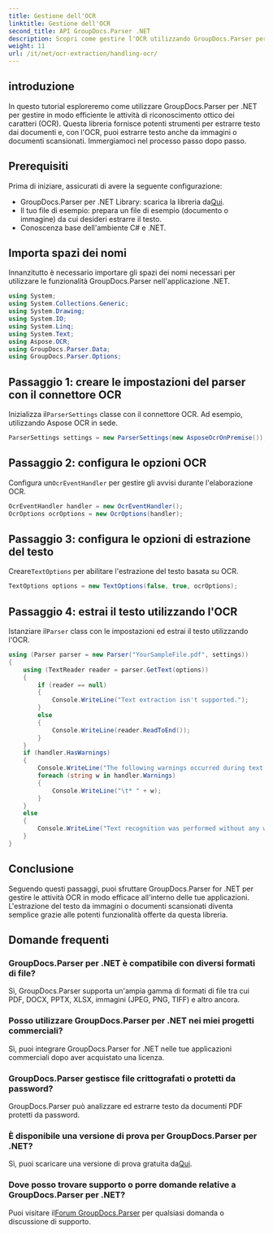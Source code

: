 ```yaml
---
title: Gestione dell'OCR
linktitle: Gestione dell'OCR
second_title: API GroupDocs.Parser .NET
description: Scopri come gestire l'OCR utilizzando GroupDocs.Parser per .NET. Estrai testo da immagini e documenti scansionati in modo efficiente.
weight: 11
url: /it/net/ocr-extraction/handling-ocr/
---
```

## introduzione
In questo tutorial esploreremo come utilizzare GroupDocs.Parser per .NET per gestire in modo efficiente le attività di riconoscimento ottico dei caratteri (OCR). Questa libreria fornisce potenti strumenti per estrarre testo dai documenti e, con l'OCR, puoi estrarre testo anche da immagini o documenti scansionati. Immergiamoci nel processo passo dopo passo.
## Prerequisiti
Prima di iniziare, assicurati di avere la seguente configurazione:
- GroupDocs.Parser per .NET Library: scarica la libreria da[Qui](https://releases.groupdocs.com/parser/net/).
- Il tuo file di esempio: prepara un file di esempio (documento o immagine) da cui desideri estrarre il testo.
- Conoscenza base dell'ambiente C# e .NET.

## Importa spazi dei nomi
Innanzitutto è necessario importare gli spazi dei nomi necessari per utilizzare le funzionalità GroupDocs.Parser nell'applicazione .NET.
```csharp
using System;
using System.Collections.Generic;
using System.Drawing;
using System.IO;
using System.Linq;
using System.Text;
using Aspose.OCR;
using GroupDocs.Parser.Data;
using GroupDocs.Parser.Options;
```
## Passaggio 1: creare le impostazioni del parser con il connettore OCR
 Inizializza il`ParserSettings` classe con il connettore OCR. Ad esempio, utilizzando Aspose OCR in sede.
```csharp
ParserSettings settings = new ParserSettings(new AsposeOcrOnPremise());
```
## Passaggio 2: configura le opzioni OCR
 Configura un`OcrEventHandler` per gestire gli avvisi durante l'elaborazione OCR.
```csharp
OcrEventHandler handler = new OcrEventHandler();
OcrOptions ocrOptions = new OcrOptions(handler);
```
## Passaggio 3: configura le opzioni di estrazione del testo
 Creare`TextOptions` per abilitare l'estrazione del testo basata su OCR.
```csharp
TextOptions options = new TextOptions(false, true, ocrOptions);
```
## Passaggio 4: estrai il testo utilizzando l'OCR
 Istanziare il`Parser` class con le impostazioni ed estrai il testo utilizzando l'OCR.
```csharp
using (Parser parser = new Parser("YourSampleFile.pdf", settings))
{
    using (TextReader reader = parser.GetText(options))
    {
        if (reader == null)
        {
            Console.WriteLine("Text extraction isn't supported.");
        }
        else
        {
            Console.WriteLine(reader.ReadToEnd());
        }
    }
    if (handler.HasWarnings)
    {
        Console.WriteLine("The following warnings occurred during text recognition:");
        foreach (string w in handler.Warnings)
        {
            Console.WriteLine("\t* " + w);
        }
    }
    else
    {
        Console.WriteLine("Text recognition was performed without any warnings.");
    }
}
```

## Conclusione
Seguendo questi passaggi, puoi sfruttare GroupDocs.Parser for .NET per gestire le attività OCR in modo efficace all'interno delle tue applicazioni. L'estrazione del testo da immagini o documenti scansionati diventa semplice grazie alle potenti funzionalità offerte da questa libreria.

## Domande frequenti
### GroupDocs.Parser per .NET è compatibile con diversi formati di file?
Sì, GroupDocs.Parser supporta un'ampia gamma di formati di file tra cui PDF, DOCX, PPTX, XLSX, immagini (JPEG, PNG, TIFF) e altro ancora.
### Posso utilizzare GroupDocs.Parser per .NET nei miei progetti commerciali?
Sì, puoi integrare GroupDocs.Parser for .NET nelle tue applicazioni commerciali dopo aver acquistato una licenza.
### GroupDocs.Parser gestisce file crittografati o protetti da password?
GroupDocs.Parser può analizzare ed estrarre testo da documenti PDF protetti da password.
### È disponibile una versione di prova per GroupDocs.Parser per .NET?
 Sì, puoi scaricare una versione di prova gratuita da[Qui](https://releases.groupdocs.com/).
### Dove posso trovare supporto o porre domande relative a GroupDocs.Parser per .NET?
 Puoi visitare il[Forum GroupDocs.Parser](https://forum.groupdocs.com/c/parser/17) per qualsiasi domanda o discussione di supporto.